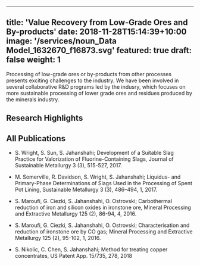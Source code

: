
---
title: 'Value Recovery from Low-Grade Ores and By-products'
date: 2018-11-28T15:14:39+10:00
image: '/services/noun_Data Model_1632670_f16873.svg'
featured: true
draft: false
weight: 1
---

Processing of low-grade ores or by-products from other processes presents exciting challenges to the industry.  We have been involved in several collaborative R&D programs led by the indusry, which focuses on more sustainable processing of lower grade ores and residues produced by the minerals industry.  

## Research Highlights 


## All Publications

- S. Wright, S. Sun, S. Jahanshahi; Development of a Suitable Slag Practice for Valorization of Fluorine-Containing Slags, Journal of Sustainable Metallurgy 3 (3), 515-527, 2017.

- M. Somerville, R. Davidson, S. Wright, S. Jahanshahi; Liquidus- and Primary-Phase Determinations of Slags Used in the Processing of Spent Pot Lining, Sustainable Metallurgy 3 (3), 486–494, 1, 2017.

- S. Maroufi, G. Ciezki, S. Jahanshahi, O. Ostrovski; Carbothermal reduction of iron and silicon oxides in ironstone ore, Mineral Processing and Extractive Metallurgy 125 (2), 86-94, 4, 2016.

- S. Maroufi, G. Ciezki, S. Jahanshahi, O. Ostrovski; Characterisation and reduction of ironstone ore by CO gas; Mineral Processing and Extractive Metallurgy 125 (2), 95-102, 1, 2016.

- S. Nikolic, C. Chen, S. Jahanshahi; Method for treating copper concentrates, US Patent App. 15/735, 278, 2018
